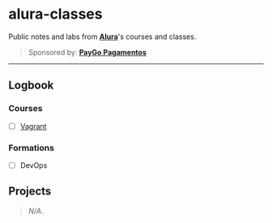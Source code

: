 # alura-classes

Public notes and labs from [**Alura**](https://www.alura.com.br)'s courses and classes.

> Sponsored by: [**PayGo Pagamentos**](https://www.paygo.com.br)

___

## Logbook

### Courses

- [ ] [Vagrant](./vagrant)

### Formations

- [ ] DevOps

## Projects

> *N/A*.
